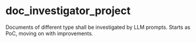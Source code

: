 # doc_investigator_project
Documents of different type shall be investigated by LLM prompts. Starts as PoC, moving on with improvements.
